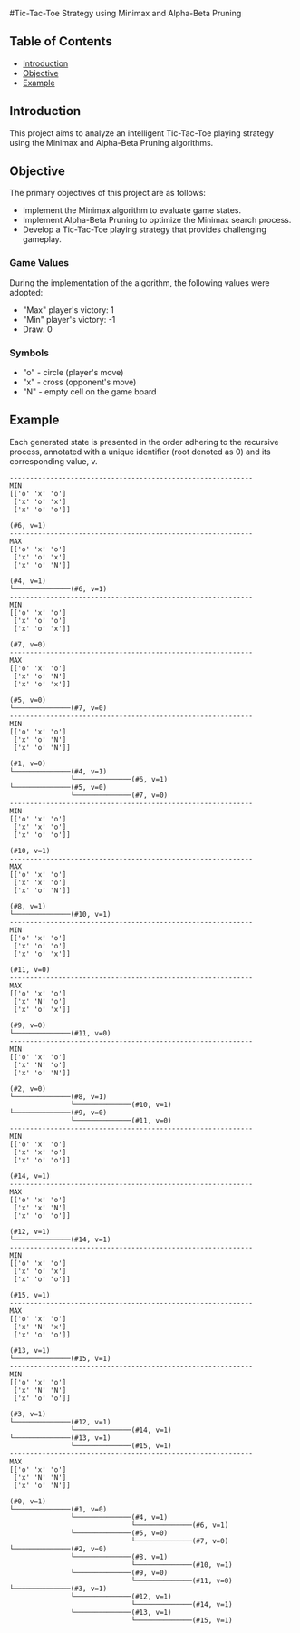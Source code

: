#Tic-Tac-Toe Strategy using Minimax and Alpha-Beta Pruning

## Table of Contents
- [Introduction](#introduction)
- [Objective](#objective)
- [Example](#example)

## Introduction

This project aims to analyze an intelligent Tic-Tac-Toe playing strategy using the Minimax and Alpha-Beta Pruning algorithms.

## Objective

The primary objectives of this project are as follows:

- Implement the Minimax algorithm to evaluate game states.
- Implement Alpha-Beta Pruning to optimize the Minimax search process.
- Develop a Tic-Tac-Toe playing strategy that provides challenging gameplay.

### Game Values

During the implementation of the algorithm, the following values were adopted:

- "Max" player's victory: 1
- "Min" player's victory: -1
- Draw: 0

### Symbols

- "o" - circle (player's move)
- "x" - cross (opponent's move)
- "N" - empty cell on the game board

## Example
Each generated state is presented in the order adhering to the recursive process, annotated with a unique identifier (root denoted as 0) and its corresponding value, v.
```commandline
------------------------------------------------------------ 
MIN
[['o' 'x' 'o']
 ['x' 'o' 'x']
 ['x' 'o' 'o']] 

(#6, v=1)
------------------------------------------------------------ 
MAX
[['o' 'x' 'o']
 ['x' 'o' 'x']
 ['x' 'o' 'N']] 

(#4, v=1)
└──────────────(#6, v=1)
------------------------------------------------------------ 
MIN
[['o' 'x' 'o']
 ['x' 'o' 'o']
 ['x' 'o' 'x']] 

(#7, v=0)
------------------------------------------------------------ 
MAX
[['o' 'x' 'o']
 ['x' 'o' 'N']
 ['x' 'o' 'x']] 

(#5, v=0)
└──────────────(#7, v=0)
------------------------------------------------------------ 
MIN
[['o' 'x' 'o']
 ['x' 'o' 'N']
 ['x' 'o' 'N']] 

(#1, v=0)
└──────────────(#4, v=1)
               └──────────────(#6, v=1)
└──────────────(#5, v=0)
               └──────────────(#7, v=0)
------------------------------------------------------------ 
MIN
[['o' 'x' 'o']
 ['x' 'x' 'o']
 ['x' 'o' 'o']] 

(#10, v=1)
------------------------------------------------------------ 
MAX
[['o' 'x' 'o']
 ['x' 'x' 'o']
 ['x' 'o' 'N']] 

(#8, v=1)
└──────────────(#10, v=1)
------------------------------------------------------------ 
MIN
[['o' 'x' 'o']
 ['x' 'o' 'o']
 ['x' 'o' 'x']] 

(#11, v=0)
------------------------------------------------------------ 
MAX
[['o' 'x' 'o']
 ['x' 'N' 'o']
 ['x' 'o' 'x']] 

(#9, v=0)
└──────────────(#11, v=0)
------------------------------------------------------------ 
MIN
[['o' 'x' 'o']
 ['x' 'N' 'o']
 ['x' 'o' 'N']] 

(#2, v=0)
└──────────────(#8, v=1)
               └──────────────(#10, v=1)
└──────────────(#9, v=0)
               └──────────────(#11, v=0)
------------------------------------------------------------ 
MIN
[['o' 'x' 'o']
 ['x' 'x' 'o']
 ['x' 'o' 'o']] 

(#14, v=1)
------------------------------------------------------------ 
MAX
[['o' 'x' 'o']
 ['x' 'x' 'N']
 ['x' 'o' 'o']] 

(#12, v=1)
└──────────────(#14, v=1)
------------------------------------------------------------ 
MIN
[['o' 'x' 'o']
 ['x' 'o' 'x']
 ['x' 'o' 'o']] 

(#15, v=1)
------------------------------------------------------------ 
MAX
[['o' 'x' 'o']
 ['x' 'N' 'x']
 ['x' 'o' 'o']] 

(#13, v=1)
└──────────────(#15, v=1)
------------------------------------------------------------ 
MIN
[['o' 'x' 'o']
 ['x' 'N' 'N']
 ['x' 'o' 'o']] 

(#3, v=1)
└──────────────(#12, v=1)
               └──────────────(#14, v=1)
└──────────────(#13, v=1)
               └──────────────(#15, v=1)
------------------------------------------------------------ 
MAX
[['o' 'x' 'o']
 ['x' 'N' 'N']
 ['x' 'o' 'N']] 

(#0, v=1)
└──────────────(#1, v=0)
               └──────────────(#4, v=1)
                              └──────────────(#6, v=1)
               └──────────────(#5, v=0)
                              └──────────────(#7, v=0)
└──────────────(#2, v=0)
               └──────────────(#8, v=1)
                              └──────────────(#10, v=1)
               └──────────────(#9, v=0)
                              └──────────────(#11, v=0)
└──────────────(#3, v=1)
               └──────────────(#12, v=1)
                              └──────────────(#14, v=1)
               └──────────────(#13, v=1)
                              └──────────────(#15, v=1)
```
